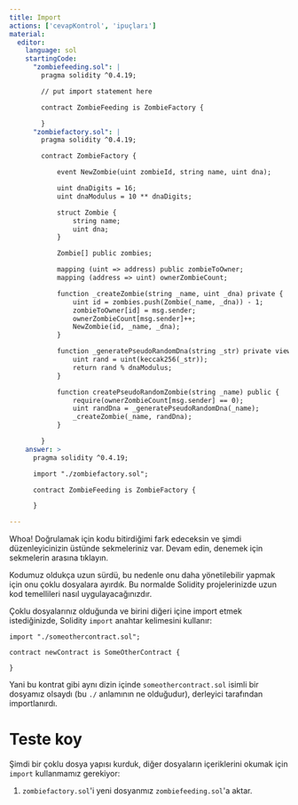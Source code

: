 ```yaml
---
title: Import
actions: ['cevapKontrol', 'ipuçları']
material:
  editor:
    language: sol
    startingCode:
      "zombiefeeding.sol": |
        pragma solidity ^0.4.19;

        // put import statement here

        contract ZombieFeeding is ZombieFactory {

        }
      "zombiefactory.sol": |
        pragma solidity ^0.4.19;

        contract ZombieFactory {

            event NewZombie(uint zombieId, string name, uint dna);

            uint dnaDigits = 16;
            uint dnaModulus = 10 ** dnaDigits;

            struct Zombie {
                string name;
                uint dna;
            }

            Zombie[] public zombies;

            mapping (uint => address) public zombieToOwner;
            mapping (address => uint) ownerZombieCount;

            function _createZombie(string _name, uint _dna) private {
                uint id = zombies.push(Zombie(_name, _dna)) - 1;
                zombieToOwner[id] = msg.sender;
                ownerZombieCount[msg.sender]++;
                NewZombie(id, _name, _dna);
            }

            function _generatePseudoRandomDna(string _str) private view returns (uint) {
                uint rand = uint(keccak256(_str));
                return rand % dnaModulus;
            }

            function createPseudoRandomZombie(string _name) public {
                require(ownerZombieCount[msg.sender] == 0);
                uint randDna = _generatePseudoRandomDna(_name);
                _createZombie(_name, randDna);
            }

        }
    answer: >
      pragma solidity ^0.4.19;

      import "./zombiefactory.sol";

      contract ZombieFeeding is ZombieFactory {

      }

---
```


Whoa! Doğrulamak için kodu bitirdiğimi fark edeceksin ve şimdi düzenleyicinizin üstünde sekmeleriniz var. Devam edin, denemek için sekmelerin arasına tıklayın.

Kodumuz oldukça uzun sürdü, bu nedenle onu daha yönetilebilir yapmak için onu çoklu dosyalara ayırdık. Bu normalde Solidity projelerinizde uzun kod temellileri nasıl uygulayacağınızdır.

Çoklu dosyalarınız olduğunda ve birini diğeri içine import etmek istediğinizde, Solidity `import` anahtar kelimesini kullanır:

```
import "./someothercontract.sol";

contract newContract is SomeOtherContract {

}
```

Yani bu kontrat gibi aynı dizin içinde `someothercontract.sol` isimli bir dosyamız olsaydı (bu `./` anlamının ne olduğudur), derleyici tarafından importlanırdı.

# Teste koy

Şimdi bir çoklu dosya yapısı kurduk, diğer dosyaların içeriklerini okumak için `import` kullanmamız gerekiyor:

1. `zombiefactory.sol`'i yeni dosyanmız `zombiefeeding.sol`'a aktar. 
